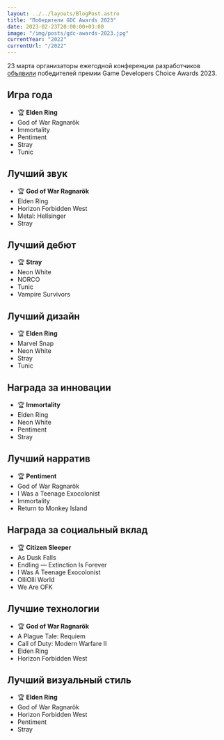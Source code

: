 ```yaml
---
layout: ../../layouts/BlogPost.astro
title: "Победители GDC Awards 2023"
date: 2023-02-23T20:00:00+03:00
image: "/img/posts/gdc-awards-2023.jpg"
currentYear: "2022"
currentUrl: "/2022"
---
```


23 марта организаторы ежегодной конференции разработчиков [объявили](https://www.gameshub.com/news/news/gdc-awards-2023-full-list-of-winners-and-finalists-2610108/) победителей премии Game Developers Choice Awards 2023.

## Игра года

-   🏆 **Elden Ring**
-   God of War Ragnarök
-   Immortality
-   Pentiment
-   Stray
-   Tunic

## Лучший звук

-   🏆 **God of War Ragnarök**
-   Elden Ring
-   Horizon Forbidden West
-   Metal: Hellsinger
-   Stray

## Лучший дебют

-   🏆 **Stray**
-   Neon White
-   NORCO
-   Tunic
-   Vampire Survivors

## Лучший дизайн

-   🏆 **Elden Ring**
-   Marvel Snap
-   Neon White
-   Stray
-   Tunic

## Награда за инновации

-   🏆 **Immortality**
-   Elden Ring
-   Neon White
-   Pentiment
-   Stray

## Лучший нарратив

-   🏆 **Pentiment**
-   God of War Ragnarök
-   I Was a Teenage Exocolonist
-   Immortality
-   Return to Monkey Island

## Награда за социальный вклад

-   🏆 **Citizen Sleeper**
-   As Dusk Falls
-   Endling — Extinction Is Forever
-   I Was A Teenage Exocolonist
-   OlliOlli World
-   We Are OFK

## Лучшие технологии

-   🏆 **God of War Ragnarök**
-   A Plague Tale: Requiem
-   Call of Duty: Modern Warfare II
-   Elden Ring
-   Horizon Forbidden West

## Лучший визуальный стиль

-   🏆 **Elden Ring**
-   God of War Ragnarök
-   Horizon Forbidden West
-   Pentiment
-   Stray
